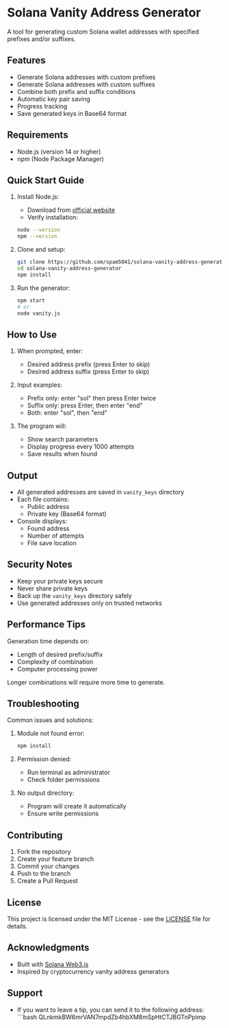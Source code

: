 # Solana Vanity Address Generator

A tool for generating custom Solana wallet addresses with specified prefixes and/or suffixes.

## Features

- Generate Solana addresses with custom prefixes
- Generate Solana addresses with custom suffixes
- Combine both prefix and suffix conditions
- Automatic key pair saving
- Progress tracking
- Save generated keys in Base64 format

## Requirements

- Node.js (version 14 or higher)
- npm (Node Package Manager)

## Quick Start Guide

1. Install Node.js:
   - Download from [official website](https://nodejs.org/)
   - Verify installation:
   ```bash
   node --version
   npm --version
   ```

2. Clone and setup:
   ```bash
   git clone https://github.com/spam5041/solana-vanity-address-generator.git
   cd solana-vanity-address-generator
   npm install
   ```

3. Run the generator:
   ```bash
   npm start
   # or
   node vanity.js
   ```

## How to Use

1. When prompted, enter:
   - Desired address prefix (press Enter to skip)
   - Desired address suffix (press Enter to skip)

2. Input examples:
   - Prefix only: enter "sol" then press Enter twice
   - Suffix only: press Enter, then enter "end"
   - Both: enter "sol", then "end"

3. The program will:
   - Show search parameters
   - Display progress every 1000 attempts
   - Save results when found

## Output

- All generated addresses are saved in `vanity_keys` directory
- Each file contains:
  - Public address
  - Private key (Base64 format)
- Console displays:
  - Found address
  - Number of attempts
  - File save location

## Security Notes

- Keep your private keys secure
- Never share private keys
- Back up the `vanity_keys` directory safely
- Use generated addresses only on trusted networks

## Performance Tips

Generation time depends on:
- Length of desired prefix/suffix
- Complexity of combination
- Computer processing power

Longer combinations will require more time to generate.

## Troubleshooting

Common issues and solutions:

1. Module not found error:
   ```bash
   npm install
   ```

2. Permission denied:
   - Run terminal as administrator
   - Check folder permissions

3. No output directory:
   - Program will create it automatically
   - Ensure write permissions

## Contributing

1. Fork the repository
2. Create your feature branch
3. Commit your changes
4. Push to the branch
5. Create a Pull Request

## License

This project is licensed under the MIT License - see the [LICENSE](LICENSE) file for details.

## Acknowledgments

- Built with [Solana Web3.js](https://github.com/solana-labs/solana-web3.js)
- Inspired by cryptocurrency vanity address generators

## Support

- If you want to leave a tip, you can send it to the following address:   ```bash
   QLnkmkBW6mrVAN7mpdZb4hbXM8mSpHtCTJBGTnPpimp
   ```
